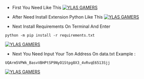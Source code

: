 - First You Need Like This
[![YLAS GAMERS](https://img001.prntscr.com/file/img001/0ZpQlA7UQBC3-rhiTXHerQ.png)](https://github.com/ylasgamers/tonlama)

- After Need Install Extension Python Like This
[![YLAS GAMERS](https://img001.prntscr.com/file/img001/tjRxiDmZSpCQB4qoBPZO8A.png)](https://github.com/ylasgamers/tonlama)

- Next Install Requirements On Terminal And Enter
```
python -m pip install -r requirements.txt
```
[![YLAS GAMERS](https://img001.prntscr.com/file/img001/IpJhRn6nSqyCcTK39kumZA.png)](https://github.com/ylasgamers/tonlama)

- Next You Need Input Your Ton Address On data.txt
Example :
```
UQArm5VPWk_BasvVBHPtSP9NyO1Stpg8X3_4vRvqE6513Sjj
```
[![YLAS GAMERS](https://img001.prntscr.com/file/img001/Q01IPtSVSama13WGGEkJyQ.png)](https://github.com/ylasgamers/tonlama)
